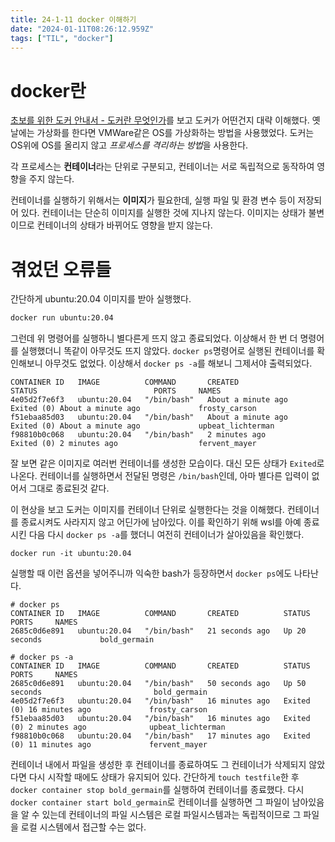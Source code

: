 ```yaml
---
title: 24-1-11 docker 이해하기
date: "2024-01-11T08:26:12.959Z"
tags: ["TIL", "docker"]
---
```


# docker란

[초보를 위한 도커 안내서 - 도커란 무엇인가](https://subicura.com/2017/01/19/docker-guide-for-beginners-1.html)를 보고 도커가 어떤건지 대략 이해했다. 옛날에는 가상화를 한다면 VMWare같은 OS를 가상화하는 방법을 사용했었다. 도커는 OS위에 OS를 올리지 않고 *프로세스를 격리하는 방법*을 사용한다. 

각 프로세스는 **컨테이너**라는 단위로 구분되고, 컨테이너는 서로 독립적으로 동작하여 영향을 주지 않는다. 

컨테이너를 실행하기 위해서는 **이미지**가 필요한데, 실행 파일 및 환경 변수 등이 저장되어 있다. 컨테이너는 단순히 이미지를 실행한 것에 지나지 않는다. 이미지는 상태가 불변이므로 컨테이너의 상태가 바뀌어도 영향을 받지 않는다.

# 겪었던 오류들

간단하게 ubuntu:20.04 이미지를 받아 실행했다. 

```bash
docker run ubuntu:20.04
```

그런데 위 명령어를 실행하니 별다른게 뜨지 않고 종료되었다. 이상해서 한 번 더 명령어를 실행했더니 똑같이 아무것도 뜨지 않았다. `docker ps`명령어로 실행된 컨테이너를 확인해보니 아무것도 없었다. 이상해서 `docker ps -a`를 해보니 그제서야 출력되었다.

```
CONTAINER ID   IMAGE          COMMAND       CREATED              STATUS                          PORTS     NAMES
4e05d2f7e6f3   ubuntu:20.04   "/bin/bash"   About a minute ago   Exited (0) About a minute ago             frosty_carson
f51ebaa85d03   ubuntu:20.04   "/bin/bash"   About a minute ago   Exited (0) About a minute ago             upbeat_lichterman
f98810b0c068   ubuntu:20.04   "/bin/bash"   2 minutes ago        Exited (0) 2 minutes ago                  fervent_mayer
```

잘 보면 같은 이미지로 여러번 컨테이너를 생성한 모습이다. 대신 모든 상태가 `Exited`로 나온다. 컨테이너를 실행하면서 전달된 명령은 `/bin/bash`인데, 아마 별다른 입력이 없어서 그대로 종료된것 같다. 

이 현상을 보고 도커는 이미지를 컨테이너 단위로 실행한다는 것을 이해했다. 컨테이너를 종료시켜도 사라지지 않고 어딘가에 남아있다. 이를 확인하기 위해 wsl를 아예 종료시킨 다음 다시 `docker ps -a`를 했더니 여전히 컨테이너가 살아있음을 확인했다.

```
docker run -it ubuntu:20.04
```

실행할 때 이런 옵션을 넣어주니까 익숙한 bash가 등장하면서 `docker ps`에도 나타난다.

```
# docker ps
CONTAINER ID   IMAGE          COMMAND       CREATED          STATUS          PORTS     NAMES
2685c0d6e891   ubuntu:20.04   "/bin/bash"   21 seconds ago   Up 20 seconds             bold_germain
```

```
# docker ps -a
CONTAINER ID   IMAGE          COMMAND       CREATED          STATUS                      PORTS     NAMES
2685c0d6e891   ubuntu:20.04   "/bin/bash"   50 seconds ago   Up 50 seconds                         bold_germain
4e05d2f7e6f3   ubuntu:20.04   "/bin/bash"   16 minutes ago   Exited (0) 16 minutes ago             frosty_carson
f51ebaa85d03   ubuntu:20.04   "/bin/bash"   16 minutes ago   Exited (0) 2 minutes ago              upbeat_lichterman
f98810b0c068   ubuntu:20.04   "/bin/bash"   17 minutes ago   Exited (0) 11 minutes ago             fervent_mayer
```

컨테이너 내에서 파일을 생성한 후 컨테이너를 종료하여도 그 컨테이너가 삭제되지 않았다면 다시 시작할 때에도 상태가 유지되어 있다. 간단하게 `touch testfile`한 후 `docker container stop bold_germain`를 실행하여 컨테이너를 종료했다. 다시 `docker container start bold_germain`로 컨테이너를 실행하면 그 파일이 남아있음을 알 수 있는데 컨테이너의 파일 시스템은 로컬 파일시스템과는 독립적이므로 그 파일을 로컬 시스템에서 접근할 수는 없다.
